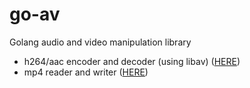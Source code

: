 go-av
==

Golang audio and video manipulation library

 * h264/aac encoder and decoder (using libav) ([HERE](http://github.com/go-av/codec))
 * mp4 reader and writer ([HERE](http://github.com/go-av/mp4))

